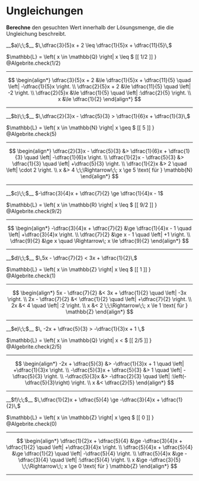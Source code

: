 <!--
version:  0.0.1

language: de

@style
input {
    text-align: center;
}

.flex-container {
    display: flex;
    flex-wrap: wrap;
    align-items: stretch;
    gap: 20px;
}

.flex-child {
    flex: 1;
    min-width: 350px;
    margin-right: 20px;
}

@media (max-width: 400px) {
    .flex-child {
        flex: 100%;
        margin-right: 0;
    }
}
@end

formula: \carry   \textcolor{red}{\scriptsize #1}
formula: \digit   \rlap{\carry{#1}}\phantom{#2}#2
formula: \permil  \text{‰}


import: https://raw.githubusercontent.com/LiaTemplates/Tikz-Jax/main/README.md

script: https://cdn.jsdelivr.net/gh/LiaTemplates/Tikz-Jax@main/dist/index.js

import: https://raw.githubusercontent.com/liaTemplates/algebrite/master/README.md

import: https://raw.githubusercontent.com/LiaTemplates/GGBScript/refs/heads/main/README.md





tags: Ungleichungen, Bruchrechnung, Mengen, negative Zahlen, Bruchrechnung, mittel, normal, Berechnen

comment: Die Lösungsmenge braucht noch einen Wert, findest du diesen? Achte auf die Mengen und Vorzeichen.

author: Martin Lommatzsch

-->




# Ungleichungen




**Berechne** den gesuchten Wert innerhalb der Lösungsmenge, die die Ungleichung beschreibt.


<section class="flex-container">
<div class="flex-child">
__$a)\;\;$__ $\,\dfrac{3}{5}x + 2 \leq \dfrac{1}{5}x + \dfrac{11}{5}\,$ 

<!-- data-solution-button="5"-->
$\mathbb{L} = \left\{ x \in \mathbb{Q} \right| x \leq $   [[  1/2  ]]   $\left.   \right\}$
@Algebrite.check(1/2)
******************
$$
\begin{align*}
\dfrac{3}{5}x + 2 &\le \dfrac{1}{5}x + \dfrac{11}{5} \quad \left| -\dfrac{1}{5}x \right. \\
\dfrac{2}{5}x + 2 &\le \dfrac{11}{5} \quad \left| -2 \right. \\
\dfrac{2}{5}x &\le \dfrac{1}{5} \quad \left| :\dfrac{2}{5} \right. \\
x &\le \dfrac{1}{2}
\end{align*}
$$
******************
</div>

<div class="flex-child">
__$b)\;\;$__ $\,\dfrac{2}{3}x - \dfrac{5}{3} > \dfrac{1}{6}x + \dfrac{1}{3}\,$ 

<!-- data-solution-button="5"-->
$\mathbb{L} = \left\{ x \in \mathbb{N} \right| x \geq $   [[  5  ]]   $\left.   \right\}$
@Algebrite.check(5)
******************
$$
\begin{align*}
\dfrac{2}{3}x - \dfrac{5}{3} &> \dfrac{1}{6}x + \dfrac{1}{3} \quad \left| -\dfrac{1}{6}x \right. \\
\dfrac{1}{2}x - \dfrac{5}{3} &> \dfrac{1}{3} \quad \left| +\dfrac{5}{3} \right. \\
\dfrac{1}{2}x &> 2 \quad \left| \cdot 2 \right. \\
x &> 4 \;\;\Rightarrow\;\; x \ge 5 \text{ für } \mathbb{N}
\end{align*}
$$
******************
</div>

<div class="flex-child">
__$c)\;\;$__ $-\dfrac{3}{4}x + \dfrac{7}{2} \ge \dfrac{1}{4}x - 1$ 

<!-- data-solution-button="5"-->
$\mathbb{L} = \left\{ x \in \mathbb{R} \right| x \leq $   [[  9/2  ]]   $\left.   \right\}$
@Algebrite.check(9/2)
******************
$$
\begin{align*}
-\dfrac{3}{4}x + \dfrac{7}{2} &\ge \dfrac{1}{4}x - 1 \quad \left| +\dfrac{3}{4}x \right. \\
\dfrac{7}{2} &\ge x - 1 \quad \left| +1 \right. \\
\dfrac{9}{2} &\ge x \quad \Rightarrow\; x \le \dfrac{9}{2}
\end{align*}
$$
******************
</div>

<div class="flex-child">
__$d)\;\;$__ $\,5x - \dfrac{7}{2} < 3x + \dfrac{1}{2}\,$ 

<!-- data-solution-button="5"-->
$\mathbb{L} = \left\{ x \in \mathbb{Z} \right| x \leq $   [[  1  ]]   $\left.   \right\}$
@Algebrite.check(1)
******************
$$
\begin{align*}
5x - \dfrac{7}{2} &< 3x + \dfrac{1}{2} \quad \left| -3x \right. \\
2x - \dfrac{7}{2} &< \dfrac{1}{2} \quad \left| +\dfrac{7}{2} \right. \\
2x &< 4 \quad \left| :2 \right. \\
x &< 2 \;\;\Rightarrow\;\; x \le 1 \text{ für } \mathbb{Z}
\end{align*}
$$
******************
</div>

<div class="flex-child">
__$e)\;\;$__ $\, -2x + \dfrac{5}{3} > -\dfrac{1}{3}x + 1 \,$ 

<!-- data-solution-button="5"-->
$\mathbb{L} = \left\{ x \in \mathbb{Q} \right| x < $   [[  2/5  ]]   $\left.   \right\}$
@Algebrite.check(2/5)
******************
$$
\begin{align*}
-2x + \dfrac{5}{3} &> -\dfrac{1}{3}x + 1 \quad \left| +\dfrac{1}{3}x \right. \\
-\dfrac{5}{3}x + \dfrac{5}{3} &> 1 \quad \left| -\dfrac{5}{3} \right. \\
-\dfrac{5}{3}x &> -\dfrac{2}{3} \quad \left| :\left(-\dfrac{5}{3}\right) \right. \\
x &< \dfrac{2}{5}
\end{align*}
$$
******************
</div>

<div class="flex-child">
__$f)\;\;$__ $\,\dfrac{1}{2}x + \dfrac{5}{4} \ge -\dfrac{3}{4}x + \dfrac{1}{2}\,$ 

<!-- data-solution-button="5"-->
$\mathbb{L} = \left\{ x \in \mathbb{Z} \right| x \geq $   [[  0  ]]   $\left.   \right\}$
@Algebrite.check(0)
******************
$$
\begin{align*}
\dfrac{1}{2}x + \dfrac{5}{4} &\ge -\dfrac{3}{4}x + \dfrac{1}{2} \quad \left| +\dfrac{3}{4}x \right. \\
\dfrac{5}{4}x + \dfrac{5}{4} &\ge \dfrac{1}{2} \quad \left| -\dfrac{5}{4} \right. \\
\dfrac{5}{4}x &\ge -\dfrac{3}{4} \quad \left| :\dfrac{5}{4} \right. \\
x &\ge -\dfrac{3}{5} \;\;\Rightarrow\;\; x \ge 0 \text{ für } \mathbb{Z}
\end{align*}
$$
******************
</div>
</section>













